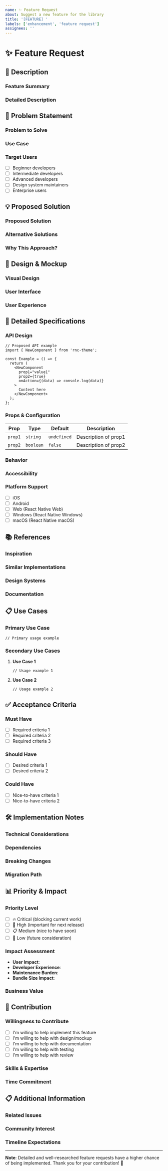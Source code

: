 ```yaml
---
name: ✨ Feature Request
about: Suggest a new feature for the library
title: '[FEATURE] '
labels: ['enhancement', 'feature request']
assignees: ''
---
```


# ✨ Feature Request

## 📝 Description

<!-- Provide a brief description of the proposed feature -->

### Feature Summary
<!-- Explain the feature you want in 1-2 sentences -->

### Detailed Description
<!-- Provide a more detailed explanation of this feature -->

## 🎯 Problem Statement

### Problem to Solve
<!-- Explain the problem or need that drives this request -->

### Use Case
<!-- Provide concrete examples of how this feature will be used -->

### Target Users
<!-- Who will use this feature? -->
- [ ] Beginner developers
- [ ] Intermediate developers
- [ ] Advanced developers
- [ ] Design system maintainers
- [ ] Enterprise users

## 💡 Proposed Solution

### Proposed Solution
<!-- Explain the solution you propose -->

### Alternative Solutions
<!-- Explain alternative solutions you've considered -->

### Why This Approach?
<!-- Why is this approach the best? -->

## 🎨 Design & Mockup

### Visual Design
<!-- If available, include mockups, wireframes, or visual references -->

### User Interface
<!-- How will this feature look? -->

### User Experience
<!-- How will users interact with this feature? -->

## 🔧 Detailed Specifications

### API Design
<!-- How will the API for this feature look? -->

```tsx
// Proposed API example
import { NewComponent } from 'rnc-theme';

const Example = () => {
  return (
    <NewComponent
      prop1="value1"
      prop2={true}
      onAction={(data) => console.log(data)}
    >
      Content here
    </NewComponent>
  );
};
```

### Props & Configuration
<!-- Explain the required props and configuration -->

| Prop | Type | Default | Description |
|------|------|---------|-------------|
| `prop1` | `string` | `undefined` | Description of prop1 |
| `prop2` | `boolean` | `false` | Description of prop2 |

### Behavior
<!-- Explain how this component/feature will behave -->

### Accessibility
<!-- How will this feature support accessibility? -->

### Platform Support
<!-- Which platforms will be supported? -->
- [ ] iOS
- [ ] Android
- [ ] Web (React Native Web)
- [ ] Windows (React Native Windows)
- [ ] macOS (React Native macOS)

## 📚 References

### Inspiration
<!-- References or inspiration for this feature -->

### Similar Implementations
<!-- Links to similar implementations in other libraries -->

### Design Systems
<!-- References from popular design systems -->

### Documentation
<!-- Links to relevant documentation or specifications -->

## 📋 Use Cases

### Primary Use Case
<!-- Main use case for this feature -->

```tsx
// Primary usage example
```

### Secondary Use Cases
<!-- Additional use cases -->

1. **Use Case 1**
   ```tsx
   // Usage example 1
   ```

2. **Use Case 2**
   ```tsx
   // Usage example 2
   ```

## ✅ Acceptance Criteria

<!-- Criteria that must be met for this feature to be considered complete -->

### Must Have
- [ ] Required criteria 1
- [ ] Required criteria 2
- [ ] Required criteria 3

### Should Have
- [ ] Desired criteria 1
- [ ] Desired criteria 2

### Could Have
- [ ] Nice-to-have criteria 1
- [ ] Nice-to-have criteria 2

## 🛠️ Implementation Notes

### Technical Considerations
<!-- Technical considerations for implementation -->

### Dependencies
<!-- New dependencies that might be required -->

### Breaking Changes
<!-- Will this feature cause breaking changes? -->

### Migration Path
<!-- If there are breaking changes, what's the migration path? -->

## 📊 Priority & Impact

### Priority Level
- [ ] 🔥 Critical (blocking current work)
- [ ] 🚨 High (important for next release)
- [ ] 📋 Medium (nice to have soon)
- [ ] 📝 Low (future consideration)

### Impact Assessment
- **User Impact**: <!-- High/Medium/Low -->
- **Developer Experience**: <!-- High/Medium/Low -->
- **Maintenance Burden**: <!-- High/Medium/Low -->
- **Bundle Size Impact**: <!-- High/Medium/Low -->

### Business Value
<!-- Business value of this feature -->

## 🤝 Contribution

### Willingness to Contribute
- [ ] I'm willing to help implement this feature
- [ ] I'm willing to help with design/mockup
- [ ] I'm willing to help with documentation
- [ ] I'm willing to help with testing
- [ ] I'm willing to help with review

### Skills & Expertise
<!-- Skills you have to help with implementation -->

### Time Commitment
<!-- How much time can you dedicate? -->

## 📋 Additional Information

### Related Issues
<!-- Links to related issues -->

### Community Interest
<!-- Is there any indication of community interest? -->

### Timeline Expectations
<!-- When do you expect this feature to be available? -->

---

**Note**: Detailed and well-researched feature requests have a higher chance of being implemented. Thank you for your contribution! 🙏
